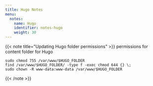 ```yaml
---
title: Hugo Notes
menu:
  notes:
    name: Hugo
    identifier: notes-hugo
    weight: 30
---
```


{{< note title="Updating Hugo folder permissions" >}}
permissions for content folder for Hugo
```
sudo chmod 755 /var/www/$HUGO_FOLDER
find /var/www/$HUGO_FOLDER/ -type f -exec chmod 644 {} \;
sudo chown -R www-data:www-data /var/www/$HUGO_FOLDER
```
{{< /note >}}

